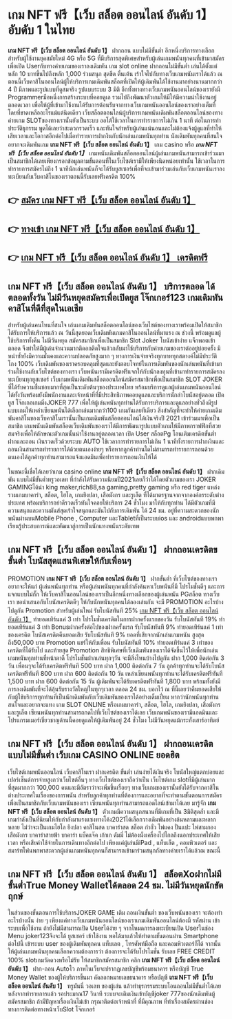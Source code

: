 # เกม NFT ฟรี【เว็บ สล็อต ออนไลน์ อันดับ 1】  อับดับ 1 ในไทย

**เกม NFT ฟรี【เว็บ สล็อต ออนไลน์ อันดับ 1】** ฝากถอน แบบไม่มีขั้นต่ำ  อีกหนึ่งบริการทางเลือกสำหรับผู้ใช้งานยุคสมัยใหม่ 4G หรือ 5G ที่มีบริการสุดพิเศษสำหรับผู้เล่นเกมพนันทุกคนที่เข้ามาสมัครเพื่อเปิด Userกับทางค่ายเกมของเราลงเดิมพัน เกม slot online ฝากถอนไม่มีขั้นต่ำ เล่นได้ตั้งแต่ หลัก 10 บาทขึ้นไปถึงหลัก 1,000 ร่วมสนุก สุดขีด ตื่นเต้น เร้าใจไปกับทางเว็บเกมพนันเราได้แล้ว ณ ตอนนี้เว็บคาสิโนออนไลน์ผู้ให้บริการเกมเดิมพันสล็อตที่เปิดให้ผู้เดิมพันได้ใช้งานมาอย่างนานมากกว่า 4 ปี มีภาพและรูปแบบที่ดูสมจริง รูปแบบระบบ 3 มิติ
อีกทั้งทางทางเว็บเกมพนันออนไลน์ของเรายังมี Programmerมือหนึ่งการสร้างระบบที่คอยดูเล  รวมไปถึงพัฒนาตัวเกมให้มีให้มีความน่าใช้งานอยู่ตลอดเวลา เพื่อให้ผู้ที่เข้ามาใช้งานได้รับการต้อนรับจากทางเว็บเกมพนันออนไลน์ของเราอย่างเต็มที่โดยที่ขาดเหลืออะไรแม้แต่นิดเดียว เว็บสล็อตออนไลน์ผู้บริการเกมพนันเดิมพันสล็อตออนไลน์ของทางค่ายเกม  SLOTของทางเรานั้นยังเป็นระบบ ออโต้ใช้เวลาในการทำรายการไม่เกิน 1 นาที ต่อในการทำประวัติธุกรรม พูดได้เลยว่าสะดวกรวดเร็ว และทันใจสำหรับผู้เล่นแน่นอนและไม่ต้องแจ้งผู้ดูแลที่ทำให้เสียเวลาและโอกาสอีกต่อไปเมื่อทำรายการฝากงินกับนักเล่นเกมพนันทุกท่าน
นักเดิมพันทุกคนที่สนใจอยากจะเดิมพันเกม **เกม NFT ฟรี【เว็บ สล็อต ออนไลน์ อันดับ 1】** เกม casino  หรือ ***เกม NFT ฟรี【เว็บ สล็อต ออนไลน์ อันดับ 1】*** เกมพนันเดิมพันสล็อตออนไลน์ผู้เล่นเกมพนันสามารถเข้าร่วมมาเป็นสมาชิกได้เลยเพียงกรอกข้อมูลตามขั้นตอนที่ในเว็บไซต์เรามีให้เพียงนิดหน่อยเท่านั้น ใช้เวลาในการทำรายการสมัครไม่ถึง 1 นาทีนักเล่นพนันก็จะได้รับยูสเซอร์เพื่อที่จะเข้ามาร่วมเล่นกับเว็บเกมพนันเราลงทะเบียนกับเว็บคาสิโนของเราตอนนี้รับเลยฟรีเครดิต 100%

## 👉 [สมัคร เกม NFT ฟรี【เว็บ สล็อต ออนไลน์ อันดับ 1】](https://archa888.com/)
## 👉 [ทางเข้า เกม NFT ฟรี【เว็บ สล็อต ออนไลน์ อันดับ 1】](https://archa888.com/)
## 👉 [เกม NFT ฟรี【เว็บ สล็อต ออนไลน์ อันดับ 1】 เครดิตฟรี](https://archa888.com/)

## เกม NFT ฟรี【เว็บ สล็อต ออนไลน์ อันดับ 1】 บริการตลอด ได้ตลอดทั้งวัน ไม่มีวันหยุดสมัครเพื่อเปิดยูส โจ๊กเกอร์123 เกมเดิมพันคาสิโนที่ดีที่สุดในเอเชีย

สำหรับผู้เล่นคนไหนที่สนใจ เล่นเกมเดิมพันสล็อตออนไลน์ของเว็บไซต์ของทางเราพร้อมเปิดให้สมาชิกได้รับการให้บริการแล้ว ณ วันนี้สุดยอดเว็บเดิมพันเกมคาสิโนออนไลน์ที่มาแรง ณ ช่วงนี้ พร้อมดูแลผู้ใช้บริการทั้งคืน ไม่มีวันหยุด สมัครสมาชิกเพื่อเป็นสมาชิก Slot Joker โบนัสเข้าง่าย แจ็กพอตเข้าตลอด จึงทำให้มีผู้เล่นจำนวนมากติดอกติดใจแล้วกลับมาใช้บริการกับค่ายเกมของเราต่ออยู่บ่อยครั้ง มิหนำซ้ำยังมีความมั่นคงและความปลอดภัยสูงมาก ๆ ทางการเงินจ่ายจริงทุกบาททุกสตางค์ไม่มีประวัติโกง 100% เว็บเดิมพันของเราครอบคลุมที่สุดและยังตอบโจทย์ในการเดิมพันของนักเล่นพนันที่เข้ามาร่วมใช้งานกับเว็บไซต์ของทางเรา
เว็บพนันเรามีเครดิตฟรีแจกให้กับนักลงทุนที่เข้ามาทำรายการสมัครลงทะเบียนทุกยูสเซอร์ เว็บเกมพนันเดิมพันสล็อตออนไลน์สมัครสมาชิกเพื่อเป็นสมาชิก SLOT JOKER ที่ได้รับความชื่นชอบมากที่สุดเป็นระดับต้นๆของประเทศไทย พร้อมบริการดูแลผู้เล่นเกมพนันออนไลน์ได้ทั้งวันพร้อมยังมีพนักงานและเจ้าหน้าที่ที่มีประสิทธิภาพคอยดูแลและบริการนักล่าโบนัสอยู่ตลอด เปิดยูส โจ๊กเกอเกมมิ่งJOKER 777 เพื่อให้ผู้เล่นพนันทุกท่านได้รับการบริการและดูแลอย่างทั่วถึงมีรูปแบบเกมให้เหล่าเซียนพนันได้เลือกเล่นมากกว่า100 เกมกันเลยทีเดียว
สิ่งสำคัญที่จะทำให้ค่ายเกมเดิมพันคาสิโนของเว็บคาสิโนเรานั้นเป็นเกมเดิมพันสล็อตออนไลน์ได้เงินจริงปี 2021 เข้าร่วมมาเพื่อเป็นสมาชิก  เกมพนันเดิมพันสล็อตเว็บเดิมพันของเราได้มีการพัฒนารูปแบบตัวเกมให้มีภาพกราฟฟิกที่สวยสมจริงเพื่อให้ลักษณะตัวเกมนั้นน่าใช้งานอยู่ตลอดเวลา เปิด User สล็อตPg โอนเติมเครดิตขั้นต่ำ ฝากและถอน เงินรวดเร็วด้วยระบบ AUTO ใช้เวลาการทำรายการไม่เกิน 1 นาทีทั้งรายการฝากเงินและถอนเงินสามารถทำรายการได้ด้วยตนเองง่ายๆ หรือหากลูกค้าท่านใดไม่สามารถทำรายการถอนด้วยตนเองได้ลูกค้าทุกท่านสามารถแจ้งแอดมินเพื่อทำรายการถอนเงินให้ได้

ในขณะนี้เชื่อได้เลยว่าเกม casino online **เกม NFT ฟรี【เว็บ สล็อต ออนไลน์ อันดับ 1】** ฝากเดิมพัน แบบไม่มีขั้นต่ำทรูวอเลท ที่กำลังได้รับความนิยมปี2021เลยก็ว่าได้โดยตัวเกมของเรา JOKER GAMINGได้นำ  king maker,rich88,sa gaming,pretty gaming หรือ red tiger แหล่งรวมเกมบาคาร่า, สล็อต, ไฮโล, เกมยิงปลา, เสือมังกร และรูเล็ต ที่ได้มาตรฐานจากจากองค์กรระดับต่างประเทศ พร้อมบริการอย่าดีรวดเร็วทันใจคอยให้บริการ 24 ชั่วโมง มาให้กับทุกท่าน ได้มีตัวเกมที่มีความสนุกและความมันส์สุดเร้าใจสนุกและมันไปกับการเดิมพัน ได้ 24 ชม. อยู่ที่ความสะดวกของนักพนันผ่านบนMobile Phone , Computer และTabletที่เป็นระบบios และ androidแบบพกพา เรียนรู้ประสบการณ์และพัฒนาสู่การเป็นนักแทงพนันระดับเทพ

## เกม NFT ฟรี【เว็บ สล็อต ออนไลน์ อันดับ 1】 ฝากถอนเครดิตขขั้นต่ำ โบนัสสุดแสนพิเศษให้กับเพื่อนๆ

 PROMOTION  **เกม NFT ฟรี【เว็บ สล็อต ออนไลน์ อันดับ 1】** ฝากขั้นต่ำ ที่เว็บไซต์ของทางเราอยากจะให้แก่  ผู้เล่นพนันทุกท่าน หรือผู้เล่นพนันทุกคนที่กำลังค้นหาเว็บพนันที่มี โปรโมชั่นดีๆ และการแจกแบบไม่กั๊ก ให้เว็บคาสิโนออนไลน์ของเราเป็นอีกหนึ่งทางเลือกของผู้เล่นพนัน PGสล็อต ทางเว็บเรา ขอนำเสนอกับโบนัสเครดิตดีๆ ให้กับนักพนันทุกคนได้ลองเล่นกัน จะมี PROMOTION อะไรบ้างไปดูกัน
 Promotion สำหรับผู้เล่นใหม่ รับโบนัสทันที 25% [เกม NFT ฟรี【เว็บ สล็อต ออนไลน์ อันดับ 1】](https://archa888.com/) ทำยอดเทิร์นแค่ 3 เท่า
โปรโมชั่นเครดิตในการฝากครั้งแรกของวัน รับโบนัสทันที 19% ทำยอดเทิร์นแค่ 3 เท่า
Bonusฝากครั้งต่อไปของฝากครั้งแรก รับโบนัสทันที 9% ทำยอดเทิร์นแค่ 1 เท่าของเครดิต
โบนัสเครดิตคืนยอดเสีย รับโบนัสทันที 9% ยอดที่เสียจากนักเล่นเกมพนัน สูงสุดถึง50,000 บาท
 Promotion แชร์ให้กับเพื่อน รับโบนัสทันที 10% ทำยอดเทิร์นแค่ 3 เท่าของเครดิตที่ได้รับไป
และท้ายสุด Promotion สิทธิพิเศษที่เว็บเดิมพันของเราได้จัดขึ้นไว้ให้เพื่อนักเล่นเกมพนันทุกท่านที่หน้าตาดี โปรโมชั่นฝากเล่นทุกๆวัน จะมีสิ่งไหนบ้างไปดูกัน
ฝาก 1,000 ติดต่อกัน 3 วัน เพื่อนๆจะได้รับเครดิตฟรีทันที 500 บาท
ฝาก 1,000 ติดต่อกัน 7 วัน ลูกค้าทุกท่านจะได้รับโบนัสเครดิตฟรีทันที 800 บาท
ฝาก 600 ติดต่อกัน 10 วัน เหล่าเซียนพนันทุกท่านจะได้รับเครดิตฟรีทันที 1,500 บาท
ฝาก 600 ติดต่อกัน 15 วัน ผู้เดิมพันจะได้รับเครดิตฟรีทันที 1,800 บาท
พร้อมทั้งยังมีการลงเดิมพันที่จะได้ลุ้นรับรางวัลใหญ่ในทุกๆเวลา ตลอด 24 ชม. บอกไว้ ณ ที่นี้เลยว่าคืนยอดเสียให้กับผู้ใช้บริการทุกท่านที่เป็นนักเดิมพันกับเว็บเดิมพันของเราได้อย่างเต็มเปี่ยม หากว่านักพนันทุกท่านสนใจและอยากจะแทง เกม SLOT ONLINE  หรือเกมบาคาร่า, สล็อต, ไฮโล, เกมยิงปลา, เสือมังกร และรูเล็ต เซียนพนันทุกท่านสามารถกดไปที่เว็บไซต์ของเราได้เลย เว็บเกมพนันของเรามีแอดมินและโปรแกรมเมอร์เชี่ยวชาญด้านนี้คอยดูแลให้ผู้เดิมพันอยู่ 24 ชั่วโมง ไม่มีวันหยุดแม้กระทั่งเสาร์อาทิตย์

## เกม NFT ฟรี【เว็บ สล็อต ออนไลน์ อันดับ 1】 ฝากถอนเครดิต แบบไม่มีขั้นต่ำ  เว็บเกม CASINO ONLINE ยอดฮิต

เว็บไซต์เกมพนันออนไลน์ เว็บคาสิโนเรา ฝากเครดิต ขั้นต่ำ เล่นง่ายได้เงินจริง โบนัสใหญ่แตกบ่อยและเปอร์เซ็นต์การจ่ายสูงกว่าเว็บไซต์อื่นๆ ทางเว็บไซต์ของเราถือว่าเป็น เว็บไซต์เกม slotที่มีผู้เล่นมากที่สุดมากกว่า 100,000 คนและมีอัตราว่าจะเพิ่มขึ้นเรื่อยๆ ทางเว็บเกมของเรานั้นยังได้รับจากคาสิโนต่างประเทศในเรื่องของการพนัน สำหรับลูกค้าทุกท่านที่ต้องการและอยากที่จะทำตามขั้นตอนการสมัครเพื่อเป็นสมาชิกกับเว็บเกมพนันของเรา เซียนพนันทุกท่านสามารถแอดไลน์เข้ามาได้เลย
	มารู้จัก **เกม NFT ฟรี【เว็บ สล็อต ออนไลน์ อันดับ 1】** ตัวเกมมีความสนุกสนานที่มีเกมที่เป็น 3มิติสุดล้ำ และมีเกมกำลังเป็นที่นิยมให้กับกำลังมาแรงแซงทางโค้ง2021ได้เลือกวางเดิมพันอย่างล้นหลามและหลากหลาย  ไม่ว่าจะเป็นเกมไฮโล ยิงปลา คาสิโนสด บาคาร่าสด สล็อต กำถั่ว ไพ่แคง ปั่นแปะ ไพ่สามกอง เสือมังกร บาคาร่าสายฟ้า บาคาร่า แบ็คแจ๊ค เก้าเก ดัมมี่ ไม่ต้องนั่งเครื่องไปไกลถึงนอกประเทศให้เสียเวลา หรือเสียค่าใช้จ่ายในการเดินทางอีกต่อไป เพียงแค่ผู้เล่นมีiPad , แท็บเล็ต , คอมพิวเตอร์ และสมาร์ทโฟนพกพาสะดวกผู้เล่นเกมพนันทุกคนก็สามารถเข้ามาร่วมสนุกกัลทางค่ายเราได้แล้วณ ขณะนี้

## เกม NFT ฟรี【เว็บ สล็อต ออนไลน์ อันดับ 1】 สล็อตXoฝากไม่มีขั้นต่ำTrue Money Walletได้ตลอด 24 ชม. ไม่มีวันหยุดนักขัตฤกษ์

ในส่วนของขั้นตอนการใช้บริการJOKER GAME เติม ถอนเงินขั้นต่ำ ของเว็บพนันของเรา จะต้องทำอะไรบ้างนั้น ง่าย ๆ เพียงแค่ทางเว็บเกมพนันออนไลน์ของเราเกมเดิมพันออนไลน์ต้องมี รหัสผ่าน เข้าระบบเพื่อใช้งาน ถ้ายังไม่มีสามารถเปิด Userได้ง่าย ๆ จากโหมดการลงทะเบียนเปิด Userในช่อง Menu joker123จึงจะได้ ยูสเซอร์ เข้าใช้งาน พอได้มาแล้วให้ทำตามขั้นตอนผ่าน Smartphone ต่อไปนี้
เข้าระบบ user  ของผู้เดิมพันทุกคน แท็บเลต , โทรศัพท์มือถือ และคอมพิวเตอร์ก็ได้
จากนั้นให้ผู้เล่นเกมพนันทุกคนเลือกความต้องการว่า ต้องการจะได้รับโปรโมชั่น รับเลย FREE CREDIT 100% slotเกมวัดดวงหรือไม่รับ
ให้สมาชิกสมัครสมาชิก คลิก **เกม NFT ฟรี【เว็บ สล็อต ออนไลน์ อันดับ 1】** ฝาก-ถอน Autoไว ภาพในเว็บจะปรากฏเลขบัญชีพร้อมธนาคาร หรือบัญชี True Money Wallet ของผู้ให้บริการขึ้นมา
คัดลอกหมายเลขธนาคาร หรือบัญชี **เกม NFT ฟรี【เว็บ สล็อต ออนไลน์ อันดับ 1】** ทรูมันนี่ วอเลท ของผู้เล่น แล้วทำธุรกรรมระบบโอนถอนไม่มีขั้นต่ำได้เลย
หลังจากทำรายการแล้ว รอประมาณ17 วินาที ระบบจะเติมเงินเข้าบัญชีjoker 777ของนักเดิมพันผู้สมัครสมาชิก
ถ้ามีปัญหาเรื่องเงินไม่เข้า กรุณาติดต่อเจ้าหน้าที่ ที่มีคุณภาพ ที่ทำเรื่องสมัครผ่านช่องทางการติดต่อทางหน้าเว็บSlot โจ๊กเกอร์


